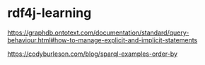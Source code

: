 # rdf4j-learning

https://graphdb.ontotext.com/documentation/standard/query-behaviour.html#how-to-manage-explicit-and-implicit-statements

https://codyburleson.com/blog/sparql-examples-order-by
